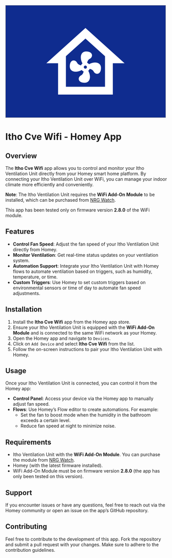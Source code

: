 ![logo](assets/images/large.png)

# Itho Cve Wifi - Homey App

## Overview

The **Itho Cve Wifi** app allows you to control and monitor your Itho Ventilation Unit directly from your Homey smart home platform. By connecting your Itho Ventilation Unit over WiFi, you can manage your indoor climate more efficiently and conveniently.

**Note**: The Itho Ventilation Unit requires the **WiFi Add-On Module** to be installed, which can be purchased from [NRG Watch](https://www.nrgwatch.nl/product/itho-cve-rft-wifi-add-on/).

This app has been tested only on firmware version **2.8.0** of the WiFi module.

## Features

- **Control Fan Speed**: Adjust the fan speed of your Itho Ventilation Unit directly from Homey.
- **Monitor Ventilation**: Get real-time status updates on your ventilation system.
- **Automation Support**: Integrate your Itho Ventilation Unit with Homey flows to automate ventilation based on triggers, such as humidity, temperature, or time.
- **Custom Triggers**: Use Homey to set custom triggers based on environmental sensors or time of day to automate fan speed adjustments.

## Installation

1. Install the **Itho Cve Wifi** app from the Homey app store.
2. Ensure your Itho Ventilation Unit is equipped with the **WiFi Add-On Module** and is connected to the same WiFi network as your Homey.
3. Open the Homey app and navigate to `Devices`.
4. Click on `Add Device` and select **Itho Cve Wifi** from the list.
5. Follow the on-screen instructions to pair your Itho Ventilation Unit with Homey.

## Usage

Once your Itho Ventilation Unit is connected, you can control it from the Homey app:

- **Control Panel**: Access your device via the Homey app to manually adjust fan speed.
- **Flows**: Use Homey’s Flow editor to create automations. For example:
    - Set the fan to boost mode when the humidity in the bathroom exceeds a certain level.
    - Reduce fan speed at night to minimize noise.

## Requirements

- Itho Ventilation Unit with the **WiFi Add-On Module**. You can purchase the module from [NRG Watch](https://www.nrgwatch.nl/product/itho-cve-rft-wifi-add-on/).
- Homey (with the latest firmware installed).
- WiFi Add-On Module must be on firmware version **2.8.0** (the app has only been tested on this version).

## Support

If you encounter issues or have any questions, feel free to reach out via the Homey community or open an issue on the app’s GitHub repository.

## Contributing

Feel free to contribute to the development of this app. Fork the repository and submit a pull request with your changes. Make sure to adhere to the contribution guidelines.
